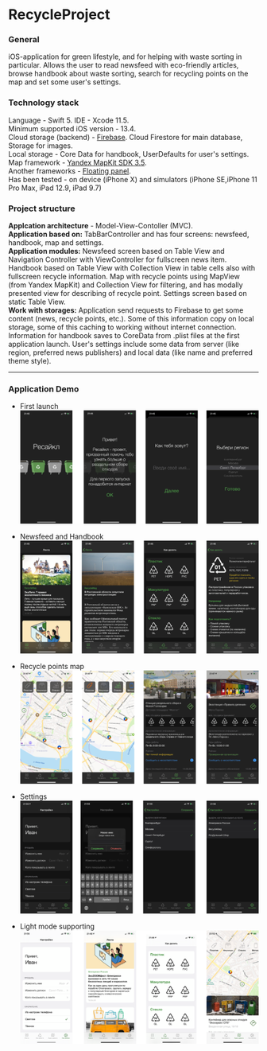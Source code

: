 # RecycleProject

### General
iOS-application for green lifestyle, and for helping with waste sorting in particular. Allows the user to read newsfeed with eco-friendly articles, browse handbook about waste sorting, search for recycling points on the map and set some user's settings.

### Technology stack
Language - Swift 5. IDE - Xcode 11.5.  
Minimum supported iOS version - 13.4.  
Cloud storage (backend) - [Firebase](https://firebase.google.com). Cloud Firestore for main database, Storage for images.  
Local storage - Core Data for handbook, UserDefaults for user's settings.  
Map framework - [Yandex MapKit SDK 3.5](https://tech.yandex.ru/maps/mapkit/).  
Another frameworks - [Floating panel](https://github.com/SCENEE/FloatingPanel).  
Has been tested - on device (iPhone X) and simulators (iPhone SE,iPhone 11 Pro Max, iPad 12.9, iPad 9.7)

### Project structure
**Applcation architecture** - Model-View-Contoller (MVC).  
**Application based on:** TabBarController and has four screens: newsfeed, handbook, map and settings.  
**Application modules:** Newsfeed screen based on Table View and Navigation Controller with ViewController for fullscreen news item. Handbook based on Table View with Collection View in table cells also with fullscreen recycle information. Map with recycle points using MapView (from Yandex MapKit) and Collection View for filtering, and has modally presented view for describing of recycle point. Settings screen based on static Table View.  
**Work with storages:** Application send requests to Firebase to get some content (news, recycle points, etc.). Some of this information copy on local storage, some of this caching to working without internet connection. Information for handbook saves to CoreData from .plist files at the first application launch. User's settings include some data from server (like region, preferred news publishers) and local data (like name and preferred theme style).

____

### Application Demo
* First launch
![](DemoImages/FirstLaunch.png)  

* Newsfeed and Handbook
![](DemoImages/NewsfeedHandbook.png)  

* Recycle points map
![](DemoImages/Map.png)  

* Settings
![](DemoImages/Settings.png)  

* Light mode supporting
![](DemoImages/LightTheme.png)
